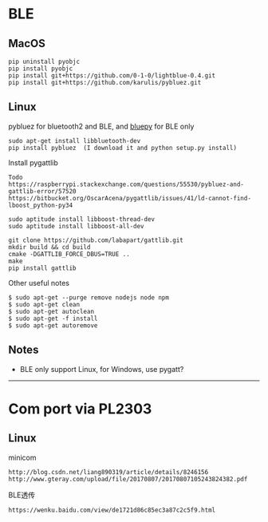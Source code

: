 


# BLE

## MacOS

```
pip uninstall pyobjc
pip install pyobjc
pip install git+https://github.com/0-1-0/lightblue-0.4.git
pip install git+https://github.com/karulis/pybluez.git
```

## Linux

pybluez for bluetooth2 and BLE, and [bluepy](https://github.com/IanHarvey/bluepy) for BLE only

```
sudo apt-get install libbluetooth-dev
pip install pybluez  (I download it and python setup.py install)
```

Install pygattlib

```
Todo
https://raspberrypi.stackexchange.com/questions/55530/pybluez-and-gattlib-error/57520
https://bitbucket.org/OscarAcena/pygattlib/issues/41/ld-cannot-find-lboost_python-py34

sudo aptitude install libboost-thread-dev
sudo aptitude install libboost-all-dev

git clone https://github.com/labapart/gattlib.git
mkdir build && cd build
cmake -DGATTLIB_FORCE_DBUS=TRUE ..
make
pip install gattlib
```

Other useful notes

```
$ sudo apt-get --purge remove nodejs node npm
$ sudo apt-get clean
$ sudo apt-get autoclean
$ sudo apt-get -f install
$ sudo apt-get autoremove
```

## Notes

- BLE only support Linux, for Windows, use pygatt?

------
# Com port via PL2303


## Linux

minicom
```
http://blog.csdn.net/liang890319/article/details/8246156
http://www.gteray.com/upload/file/20170807/20170807105243824382.pdf
```

BLE透传
```
https://wenku.baidu.com/view/de1721d86c85ec3a87c2c5f9.html
```

